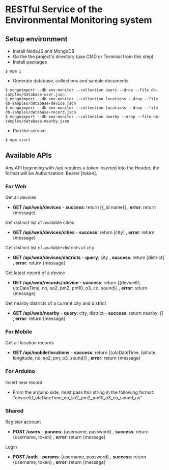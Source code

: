 # RESTful Service of the Environmental Monitoring system

## Setup environment

-   Install NodeJS and MongoDB
-   Go the the project's directory (use CMD or Terminal from this step)
-   Install packages
```
$ npm i
```
-   Generate database, collections and sample documents
```
$ mongoimport --db env-monitor --collection users --drop --file db-samples/database-user.json
$ mongoimport --db env-monitor --collection locations --drop --file db-samples/database-device.json
$ mongoimport --db env-monitor --collection locations --drop --file db-samples/database-record.json
$ mongoimport --db env-monitor --collection nearby --drop --file db-samples/database-nearby.json
```
-   Run the service
```
$ npm start
```

## Available APIs

Any API beginning with /api requires a token inserted into the Header, the format will be Authorization: Bearer [token].

### For Web

Get all devices
-   **GET /api/web/devices** - **success**: return [{_id name}] , **error**: return {message}

Get distinct list of available cities
-   **GET /api/web/devices/cities** - **success**: return [city] , **error**: return {message}

Get distinct list of available districts of city
-   **GET /api/web/devices/districts** - **query**: city , **success**: return [district] , **error**: return {message}

Get latest record of a device
-   **GET /api/web/records/:device** - **success**: return [{deviceID, utcDateTime, no, so2, pm2, pm10, o3, co, sound}] , **error**: return {message}

Get nearby districts of a current city and district
-   **GET /api/web/nearby** - **query**: city, district - **success**: return nearby: [] , **error**: return {message}

### For Mobile

Get all location records
-   **GET /api/mobile/locations** - **success**: return [{utcDateTime, latitute, longitude, no, so2, pm, o3, sound}] , **error**: return {message}

### For Arduino

Insert new record
-   From the arduino side, must pass this string in the following format: "deviceID_utcDateTime_no_so2_pm2_pm10_o3_co_sound_uv"

### Shared

Register account
-   **POST /users** - **params**: {username, password} , **success**: return {username, token} , **error**: return {message}

Login
-   **POST /auth** - **params**: {username, password} , **success**: return {username, token} , **error**: return {message}